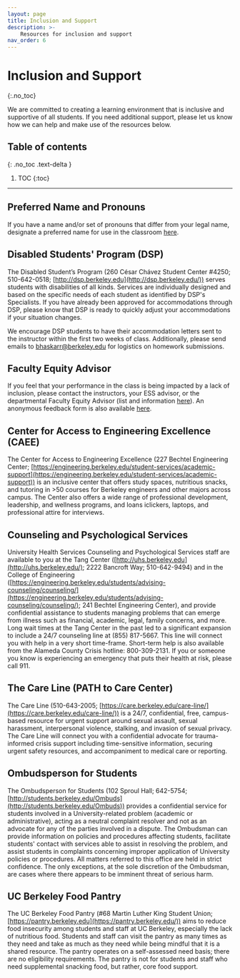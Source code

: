 ```yaml
---
layout: page
title: Inclusion and Support
description: >-
    Resources for inclusion and support
nav_order: 6
---
```


# Inclusion and Support
{:.no_toc}

We are committed to creating a learning environment that is inclusive and supportive of all students. If you need additional support, please let us know how we can help and make use of the resources below.

## Table of contents
{: .no_toc .text-delta }

1. TOC
{:toc}

---

## Preferred Name and Pronouns
If you have a name and/or set of pronouns that differ from your legal name, designate a preferred name for use in the classroom [here](https://registrar.berkeley.edu/academic-records/your-name-records-rosters).

## Disabled Students' Program (DSP)
The Disabled Student’s Program (260 César Chávez Student Center #4250; 510-642-0518; [](http://dsp.berkeley.edu/)[http://dsp.berkeley.edu](http://dsp.berkeley.edu/)) serves students with disabilities of all kinds. Services are individually designed and based on the specific needs of each student as identified by DSP's Specialists. If you have already been approved for accommodations through DSP, please know that DSP is ready to quickly adjust your accommodations if your situation changes. 

We encourage DSP students to have their accommodation letters sent to the instructor within the first two weeks of class. Additionally, please send emails to bhaskarr@berkeley.edu for logistics on homework submissions.

## Faculty Equity Advisor
If you feel that your performance in the class is being impacted by a lack of inclusion, please contact the instructors, your ESS advisor, or the departmental Faculty Equity Advisor (list and information [here](https://diversity.berkeley.edu/faculty-equity-advisors)). An anonymous feedback form is also available [here](https://engineering.berkeley.edu/about/equity-and-inclusion/feedback/).

## Center for Access to Engineering Excellence (CAEE)
The Center for Access to Engineering Excellence (227 Bechtel Engineering Center; [https://engineering.berkeley.edu/student-services/academic-support](https://engineering.berkeley.edu/student-services/academic-support)) is an inclusive center that offers study spaces, nutritious snacks, and tutoring in >50 courses for Berkeley engineers and other majors across campus. The Center also offers a wide range of professional development, leadership, and wellness programs, and loans iclickers, laptops, and professional attire for interviews. 

## Counseling and Psychological Services
University Health Services Counseling and Psychological Services staff are available to you at the Tang Center ([http://uhs.berkeley.edu](http://uhs.berkeley.edu/); 2222 Bancroft Way; 510-642-9494) and in the College of Engineering ([https://engineering.berkeley.edu/students/advising-counseling/counseling/](https://engineering.berkeley.edu/students/advising-counseling/counseling/); 241 Bechtel Engineering Center), and provide confidential assistance to students managing problems that can emerge from illness such as financial, academic, legal, family concerns, and more. Long wait times at the Tang Center in the past led to a significant expansion to include a 24/7 counseling line at (855) 817-5667. This line will connect you with help in a very short time-frame. Short-term help is also available from the Alameda County Crisis hotline: 800-309-2131. If you or someone you know is experiencing an emergency that puts their health at risk, please call 911. 

## The Care Line (PATH to Care Center)
The Care Line (510-643-2005; [https://care.berkeley.edu/care-line/](https://care.berkeley.edu/care-line/)) is a 24/7, confidential, free, campus-based resource for urgent support around sexual assault, sexual harassment, interpersonal violence, stalking, and invasion of sexual privacy. The Care Line will connect you with a confidential advocate for trauma-informed crisis support including time-sensitive information, securing urgent safety resources, and accompaniment to medical care or reporting. 

## Ombudsperson for Students 
The Ombudsperson for Students (102 Sproul Hall; 642-5754; [http://students.berkeley.edu/Ombuds](http://students.berkeley.edu/Ombuds)) provides a confidential service for students involved in a University-related problem (academic or administrative), acting as a neutral complaint resolver and not as an advocate for any of the parties involved in a dispute. The Ombudsman can provide information on policies and procedures affecting students, facilitate students' contact with services able to assist in resolving the problem, and assist students in complaints concerning improper application of University policies or procedures. All matters referred to this office are held in strict confidence. The only exceptions, at the sole discretion of the Ombudsman, are cases where there appears to be imminent threat of serious harm. 

## UC Berkeley Food Pantry
The UC Berkeley Food Pantry (#68 Martin Luther King Student Union; [https://pantry.berkeley.edu](https://pantry.berkeley.edu/)) aims to reduce food insecurity among students and staff at UC Berkeley, especially the lack of nutritious food. Students and staff can visit the pantry as many times as they need and take as much as they need while being mindful that it is a shared resource. The pantry operates on a self-assessed need basis; there are no eligibility requirements. The pantry is not for students and staff who need supplemental snacking food, but rather, core food support. 
